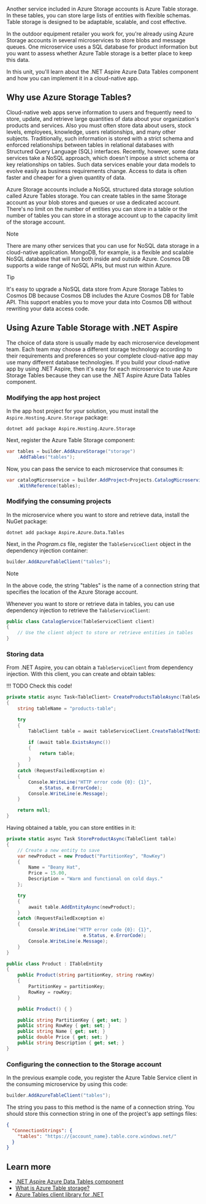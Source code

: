 Another service included in Azure Storage accounts is Azure Table storage. In these tables, you can store large lists of entities with flexible schemas. Table storage is designed to be adaptable, scalable, and cost effective.

In the outdoor equipment retailer you work for, you're already using Azure Storage accounts in several microservices to store blobs and message queues. One microservice uses a SQL database for product information but you want to assess whether Azure Table storage is a better place to keep this data.

In this unit, you'll learn about the .NET Aspire Azure Data Tables component and how you can implement it in a cloud-native app.

## Why use Azure Storage Tables?

Cloud-native web apps serve information to users and frequently need to store, update, and retrieve large quantities of data about your organization's products and services. Also you must often store data about users, stock levels, employees, knowledge, users relationships, and many other subjects. Traditionally, such information is stored with a strict schema and enforced relationships between tables in relational databases with Structured Query Language (SQL) interfaces. Recently, however, some data services take a NoSQL approach, which doesn't impose a strict schema or key relationships on tables. Such data services enable your data models to evolve easily as business requirements change. Access to data is often faster and cheaper for a given quantity of data.

Azure Storage accounts include a NoSQL structured data storage solution called Azure Tables storage. You can create tables in the same Storage account as your blob stores and queues or use a dedicated account. There's no limit on the number of entities you can store in a table or the number of tables you can store in a storage account up to the capacity limit of the storage account.

> [!NOTE]
> There are many other services that you can use for NoSQL data storage in a cloud-native application. MongoDB, for example, is a flexible and scalable NoSQL database that will run both inside and outside Azure. Cosmos DB supports a wide range of NoSQL APIs, but must run within Azure.

> [!TIP]
> It's easy to upgrade a NoSQL data store from Azure Storage Tables to Cosmos DB because Cosmos DB includes the Azure Cosmos DB for Table API. This support enables you to move your data into Cosmos DB without rewriting your data access code.

## Using Azure Table Storage with .NET Aspire

The choice of data store is usually made by each microservice development team. Each team may choose a different storage technology according to their requirements and preferences so your complete cloud-native app may use many different database technologies. If you build your cloud-native app by using .NET Aspire, then it's easy for each microservice to use Azure Storage Tables because they can use the .NET Aspire Azure Data Tables component.

### Modifying the app host project

In the app host project for your solution, you must install the `Aspire.Hosting.Azure.Storage` package:

```dotnetcli
dotnet add package Aspire.Hosting.Azure.Storage
```

Next, register the Azure Table Storage component:

```csharp
var tables = builder.AddAzureStorage("storage")
    .AddTables("tables");
```

Now, you can pass the service to each microservice that consumes it:

```csharp
var catalogMicroservice = builder.AddProject<Projects.CatalogMicroservice>()
    .WithReference(tables);
```

### Modifying the consuming projects

In the microservice where you want to store and retrieve data, install the NuGet package:

```dotnetcli
dotnet add package Aspire.Azure.Data.Tables
```

Next, in the _Program.cs_ file, register the `TableServiceClient` object in the dependency injection container:

```csharp
builder.AddAzureTableClient("tables");
```

> [!NOTE]
> In the above code, the string "tables" is the name of a connection string that specifies the location of the Azure Storage account.

Whenever you want to store or retrieve data in tables, you can use dependency injection to retrieve the `TableServiceClient`:

```csharp
public class CatalogService(TableServiceClient client)
{
    // Use the client object to store or retrieve entities in tables
}
```

### Storing data

From .NET Aspire, you can obtain a `TableServiceClient` from dependency injection. With this client, you can create and obtain tables:

!!! TODO Check this code!

```csharp
private static async Task<TableClient> CreateProductsTableAsync(TableServiceClient tableServiceClient)
{
    string tableName = "products-table";

    try 
    {
        TableClient table = await tableServiceClient.CreateTableIfNotExistsAsync(tablename);

        if (await table.ExistsAsync())
        {
            return table;
        }
    }
    catch (RequestFailedException e)
    {
        Console.WriteLine("HTTP error code {0}: {1}",
            e.Status, e.ErrorCode);
        Console.WriteLine(e.Message);
    }

    return null;
}
```

Having obtained a table, you can store entities in it:

```csharp
private static async Task StoreProductAsync(TableClient table)
{
    // Create a new entity to save
    var newProduct = new Product("PartitionKey", "RowKey")
    {
        Name = "Beany Hat",
        Price = 15.00,
        Description = "Warm and functional on cold days."
    };

    try
    {
        await table.AddEntityAsync(newProduct);
    }
    catch (RequestFailedException e)
    {
        Console.WriteLine("HTTP error code {0}: {1}",
                            e.Status, e.ErrorCode);
        Console.WriteLine(e.Message);
    }
}

public class Product : ITableEntity
{
    public Product(string partitionKey, string rowKey)
    {
        PartitionKey = partitionKey;
        RowKey = rowKey;
    }

    public Product() { }

    public string PartitionKey { get; set; }
    public string RowKey { get; set; }
    public string Name { get; set; }
    public double Price { get; set; }
    public string Description { get; set; }
}
```

### Configuring the connection to the Storage account

In the previous example code, you register the Azure Table Service client in the consuming microservice by using this code:

```csharp
builder.AddAzureTableClient("tables");
```

The string you pass to this method is the name of a connection string. You should store this connection string in one of the project's app settings files:

```json
{
  "ConnectionStrings": {
    "tables": "https://{account_name}.table.core.windows.net/"
  }
}
```

## Learn more

- [.NET Aspire Azure Data Tables component](/dotnet/aspire/storage/azure-storage-tables-component)
- [What is Azure Table storage?](/azure/storage/tables/table-storage-overview)
- [Azure Tables client library for .NET](/dotnet/api/overview/azure/data.tables-readme)
